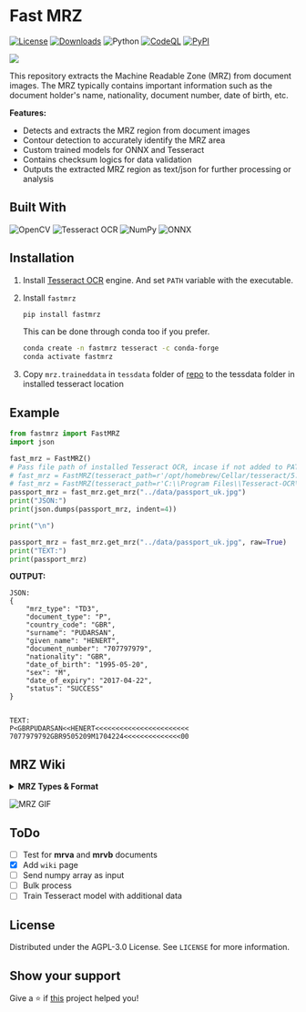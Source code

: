 # Fast MRZ

[![License](https://img.shields.io/badge/license-AGPL%203.0-34D058?color=blue)](https://github.com/sivakumar-mahalingam/fastmrz/blob/main/LICENSE)
[![Downloads](https://static.pepy.tech/badge/fastmrz)](https://pypistats.org/packages/fastmrz)
![Python](https://img.shields.io/badge/python-3.8%20%7C%203.9%20%7C%203.10%20%7C%203.11%20%7C%203.12-blue?logo=python&logoColor=959DA5)
[![CodeQL](https://github.com/sivakumar-mahalingam/fastmrz/actions/workflows/codeql.yml/badge.svg)](https://github.com/sivakumar-mahalingam/fastmrz/actions/workflows/codeql.yml)
[![PyPI](https://img.shields.io/pypi/v/fastmrz.svg?logo=pypi&logoColor=959DA5&color=blue)](https://pypi.org/project/fastmrz/)

<a href="https://github.com/sivakumar-mahalingam/fastmrz/" target="_blank">
    <img src="https://raw.githubusercontent.com/sivakumar-mahalingam/fastmrz/main/docs/FastMRZ.png" target="_blank" />
</a>

This repository extracts the Machine Readable Zone (MRZ) from document images. The MRZ typically contains important information such as the document holder's name, nationality, document number, date of birth, etc.

**️Features:**

- Detects and extracts the MRZ region from document images
- Contour detection to accurately identify the MRZ area
- Custom trained models for ONNX and Tesseract 
- Contains checksum logics for data validation
- Outputs the extracted MRZ region as text/json for further processing or analysis


## Built With

![OpenCV](https://img.shields.io/badge/OpenCV-27338e?style=for-the-badge&logo=OpenCV&logoColor=white)
![Tesseract OCR](https://img.shields.io/badge/Tesseract%20OCR-0F9D58?style=for-the-badge&logo=google&logoColor=white)
![NumPy](https://img.shields.io/badge/numpy-316192?style=for-the-badge&logo=numpy&logoColor=white)
![ONNX](https://img.shields.io/badge/ONNX-7B7B7B?style=for-the-badge&logo=onnx&logoColor=white)

## Installation


1. Install [Tesseract OCR](https://tesseract-ocr.github.io/tessdoc/Installation.html) engine. And set `PATH` variable with the executable. 

2. Install `fastmrz`
    ```bash
    pip install fastmrz
    ```
   This can be done through conda too if you prefer.

     ```bash
     conda create -n fastmrz tesseract -c conda-forge
     conda activate fastmrz
     ```

3. Copy `mrz.traineddata` in `tessdata` folder of [repo](https://github.com/sivakumar-mahalingam/fastmrz/raw/main/tessdata/mrz.traineddata) to the tessdata folder in installed tesseract location

## Example

```Python
from fastmrz import FastMRZ
import json

fast_mrz = FastMRZ()
# Pass file path of installed Tesseract OCR, incase if not added to PATH variable
# fast_mrz = FastMRZ(tesseract_path=r'/opt/homebrew/Cellar/tesseract/5.3.4_1/bin/tesseract') # Default path in Mac
# fast_mrz = FastMRZ(tesseract_path=r'C:\\Program Files\\Tesseract-OCR\\tesseract.exe') # Default path in Windows
passport_mrz = fast_mrz.get_mrz("../data/passport_uk.jpg")
print("JSON:")
print(json.dumps(passport_mrz, indent=4))

print("\n")

passport_mrz = fast_mrz.get_mrz("../data/passport_uk.jpg", raw=True)
print("TEXT:")
print(passport_mrz)
```

**OUTPUT:**
```Console
JSON:
{
    "mrz_type": "TD3",
    "document_type": "P",
    "country_code": "GBR",
    "surname": "PUDARSAN",
    "given_name": "HENERT",
    "document_number": "707797979",
    "nationality": "GBR",
    "date_of_birth": "1995-05-20",
    "sex": "M",
    "date_of_expiry": "2017-04-22",
    "status": "SUCCESS"
}


TEXT:
P<GBRPUDARSAN<<HENERT<<<<<<<<<<<<<<<<<<<<<<<
7077979792GBR9505209M1704224<<<<<<<<<<<<<<00
```

## MRZ Wiki

<details>
    <summary><b>MRZ Types & Format</b></summary>

The standard for MRZ code is strictly regulated and has to comply with [Doc 9303](https://www.icao.int/publications/pages/publication.aspx?docnum=9303). Machine Readable Travel Documents published by the International Civil Aviation Organization.

There are currently several types of ICAO standard machine-readable zones, which vary in the number of lines and characters in each line:

- TD-1 (e.g. citizen’s identification card, EU ID card, US Green Card): consists of 3 lines, 30 characters each.
- TD-2 (e.g. Romania ID, old type of German ID), and MRV-B (machine-readable visas type B — e.g. Schengen visa): consists of 2 lines, 36 characters each.
- TD-3 (all international passports, also known as MRP), and MRV-A (machine-readable visas type A — issued by the USA, Japan, China, and others): consist of 2 lines, 44 characters each.

Now, based on the example of a national passport, let us take a closer look at the MRZ composition.

![MRZ fields distribution](https://raw.githubusercontent.com/sivakumar-mahalingam/fastmrz/main/docs/mrz_fields_distribution.png)

</details>

![MRZ GIF](https://raw.githubusercontent.com/sivakumar-mahalingam/fastmrz/main/docs/mrz.gif)

## ToDo

- [ ] Test for **mrva** and **mrvb** documents
- [x] Add `wiki` page
- [ ] Send numpy array as input
- [ ] Bulk process
- [ ] Train Tesseract model with additional data

## License

Distributed under the AGPL-3.0 License. See `LICENSE` for more information.

## Show your support

Give a ⭐️ if <a href="https://github.com/sivakumar-mahalingam/fastmrz/">this</a> project helped you!

